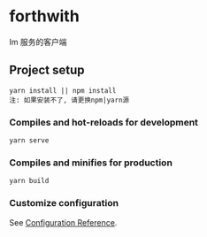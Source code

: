 # forthwith

Im 服务的客户端

## Project setup

```
yarn install || npm install
注: 如果安装不了, 请更换npm|yarn源
```

### Compiles and hot-reloads for development

```
yarn serve
```

### Compiles and minifies for production

```
yarn build
```

### Customize configuration

See [Configuration Reference](https://cli.vuejs.org/config/).
